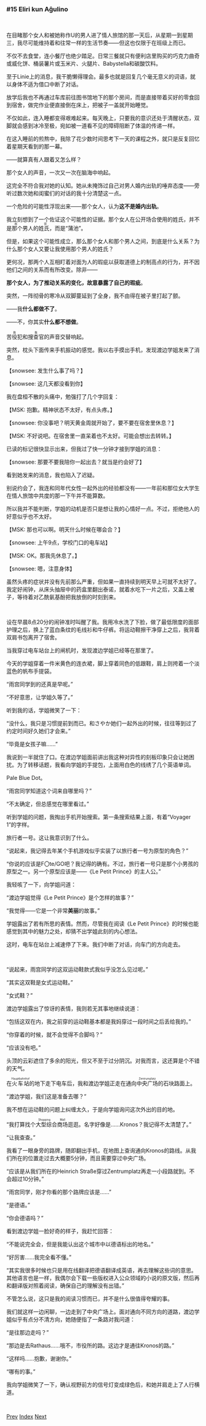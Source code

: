 ### #15 Eliri kun Aĝulino

&emsp;

在目睹那个女人和被她称作U的男人进了情人旅馆的那一天后，从星期一到星期三，我尽可能维持着和往常一样的生活节奏——但这也仅限于在班级上而已。

不仅不去食堂，连小餐厅也绝少踏足。日常三餐就只有便利店里购买的巧克力曲奇或威化饼、桶装薯片或玉米片、火腿片、Babystella和碳酸饮料。

至于Linie上的消息，我干脆懒得理会。最多也就是回复几个毫无意义的词语，就以身体不适为借口中断了对话。

放学后我也不再通过车库前往图书馆地下的那个房间，而是直接带着买好的零食回到宿舍，做完作业便直接倒在床上，把被子一盖就开始睡觉。

不仅如此，连入睡都变得艰难起来。每天晚上，只要我的意识还处于清醒状态，双脚就会感到冰冷至极，宛如被一道看不见的障碍阻断了体温的传递一样。

在这入睡前的煎熬中，我除了花少数时间思考下一天的课程之外，就只是反复回忆着星期天看到的那一幕。

——就算真有人跟着又怎么样？

那个女人的声音，一次又一次在脑海中响起。

这完全不符合我对她的认知。她从未掩饰过自己对男人婚内出轨的唾弃态度——旁听过数次她和闺蜜们的对话的我十分清楚这一点。

一个危险的可能性浮现出来——那个女人，认为**这不是婚内出轨**。

我立刻想到了一个佐证这个可能性的证据。那个女人在公开场合使用的姓氏，并不是<ruby><rb>那个男人的姓氏</rb><rt>雨宫</rt></ruby>，而是“蒲池”。

但是，如果这个可能性成立，那么那个女人和那个男人之间，到底是什么关系？为什么那个女人又要让我使用那个男人的姓氏？

更何况，那两个人互相盯着对面为人的瑕疵以获取道德上的制高点的行为，并不因他们之间的关系而有所改变。除非——

**那个女人，为了推动关系的变化，故意暴露了自己的瑕疵**。

突然，一阵彻骨的寒冷从双脚蔓延到了全身，我不由得在被子里打起了颤。

——我**什么都做不了**。

——不，你其实**什么都不想做**。

<ruby><rb>苦役犯</rb><rt>我</rt></ruby>和<ruby><rb>搜查官</rb><rt>我</rt></ruby>的声音交替响起。

突然，枕头下面传来手机振动的感觉。我以右手摸出手机，发现渡边学姐发来了消息。

【snowsee: 发生什么事了吗？】

【snowsee: 这几天都没看到你】

我在盘桓不散的头痛中，勉强打了几个字回复：

【MSK: 抱歉。精神状态不太好，有点头疼。】

【snowsee: 你没事吧？明天黄金周就开始了，要不要在宿舍里休息？】

【MSK: 不好说吧。在宿舍里一直呆着也不太好。可能会想出去转转。】

已读的标记很快显示出来，但我过了快一分钟才接到学姐的消息：

【snowsee: 那要不要我陪你一起出去？就当是约会好了】

看到她发来的消息，我也陷入了迟疑。

别说约会了，我连和同年代女性一起外出的经验都没有——一年前和那位女大学生在情人旅馆中共度的那一下午并不能算数。

所以我并不能判断，学姐的动机是否只是想让我的心情好一点。不过，拒绝他人的好意似乎也不太好。

【MSK: 那也可以啊。明天什么时候在哪会合？】

【snowsee: 上午9点，学校门口的电车站】

【MSK: OK。那我先休息了。】

【snowsee: 嗯，注意身体】

虽然头疼的症状并没有先前那么严重，但如果一直持续到明天早上可就不太好了。我定好闹钟，从床头抽屉中的药盒里翻出泰诺，就着水吃下一片之后，又盖上被子，等待着对乙酰氨基酚把我放倒的时刻到来。

&emsp;

设在早晨8点20分的闹钟准时叫醒了我。我用冷水洗了下脸，做了最低限度的面部护理之后，换上了蓝白条纹的毛线衫和牛仔裤。将运动鞋擦干净穿上之后，我背着双肩书包离开了宿舍。

当我穿过电车站台上的闸机时，发现渡边学姐已经等在那里了。

今天的学姐穿着一件米黄色的连衣裙，脚上穿着同色的低跟鞋，肩上则挎着一个淡蓝色的帆布手提袋。

“雨宫同学到的还真是早呢。”

“不好意思，让学姐久等了。”

听到我的话，学姐微笑了一下：

“没什么，我只是习惯提前到而已。和さやか她们一起外出的时候，往往等到过了约定时间好久她们才会来。”

“毕竟是女孩子嘛……”

我说到一半就住了口。在渡边学姐面前讲出我这种对异性的刻板印象只会让她困扰。为了转移话题，我看向学姐的手提包，上面用白色的线绣了几个英语单词。

Pale Blue Dot。

“雨宫同学知道这个词来自哪里吗？”

“不太确定，但总感觉在哪里看过。”

听到学姐的问题，我掏出手机开始搜索。第一条搜索结果上面，有着“Voyager 1”的字样。

旅行者一号。这让我意识到了什么。

“说起来，我记得去年某个手机游戏似乎实装了以旅行者一号为原型的角色？”

“你说的应该是F〇te/GO吧？我记得的确有。不过，旅行者一号只是那个小男孩的原型之一。另一个原型应该是——《Le Petit Prince》的主人公。”

我轻咳了一下，向学姐问道：

“渡边学姐觉得《Le Petit Prince》是个怎样的故事？”

“我觉得——它是一个非常**美丽**的故事。”

学姐露出了若有所思的表情。然而，尽管我在阅读《Le Petit Prince》的时候也能感觉到其中的魅力之处，却猜不出学姐此刻的内心想法。

这时，电车在站台上减速停了下来。我们中断了对话，向车门的方向走去。

&emsp;

“说起来，雨宫同学的这双运动鞋款式我似乎没怎么见过呢。”

“其实这双鞋是女式运动鞋。”

“女式鞋？”

渡边学姐露出了惊讶的表情，我则若无其事地继续说道：

“包括这双在内，我之前穿的运动鞋基本都是我妈穿过一段时间之后丢给我的。”

“你穿着的时候，就不会觉得不合脚吗？”

“应该没有吧。”

头顶的云彩遮住了多余的阳光，但又不至于过分阴沉。对我而言，这还算是个不错的天气。

在<ruby><rb>火车站</rb><rt>Hauptbahnhof</rt></ruby>的地下走下电车后，我和渡边学姐正走在通向<ruby><rb>中央广场</rb><rt>Zentrumplatz</rt></ruby>的石块路面上。

“渡边学姐，我们这是准备去哪？”

我不想在运动鞋的问题上纠缠太久，于是向学姐询问这次外出的目的地。

“我打算找个<ruby><rb>大型综合商场</rb><rt>Shopping Mall</rt></ruby>逛逛。名字好像是……Kronos？我记得不太清楚了。”

“让我查查。”

我看了一眼身旁的路牌，随即翻出手机，在地图上查询通向Kronos的路线。从我们所在的位置走过去大概要5分钟，而且需要穿过中央广场。

“应该是从我们所在的Heinrich Straße穿过Zentrumplatz再走一小段路就到。不会超过10分钟。”

“雨宫同学，刚才你看的那个路牌应该是……”

“是德语。”

“你会德语吗？”

看到渡边学姐一脸好奇的样子，我赶忙回答：

“不能说完全会，但是我能认出这个城市中以德语标出的地名。”

“好厉害……我完全看不懂。”

“其实我很多时候也只是用在线翻译把德语翻译成英语，再去理解这些词的意思。其他语言也是一样，我偶尔会下载一些版权进入公众领域的小说的原文版，然后再和翻译版对照着阅读，确保自己的理解没有出错。”

不管怎么说，这只是我的阅读习惯而已，并不是什么很值得夸耀的事。

我们就这样一边闲聊，一边走到了中央广场上。面对通向不同方向的道路，渡边学姐似乎有点分不清方向，她随便指了一条路对我问道：

“是往那边走吗？”

“那边是去Rathaus……哦不，市役所的路。这边才是通往Kronos的路。”

“这样吗……抱歉，谢谢你。”

“哪有的事。”

我向学姐微笑了一下，确认视野前方的信号灯变成绿色后，和她并肩走上了人行横道。

&emsp;

[Prev](01-14.md) [Index](../index.md) [Next](01-16.md)
